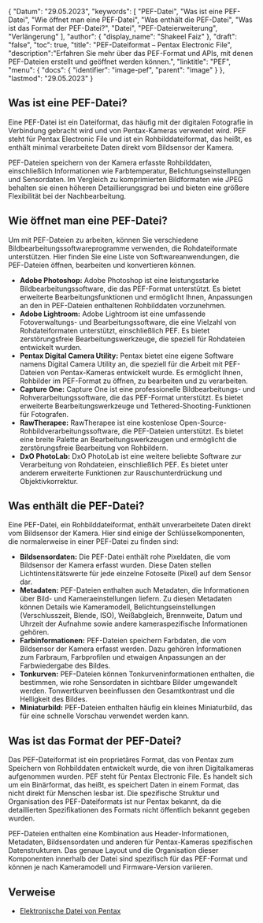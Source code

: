 {
"Datum": "29.05.2023",
  "keywords": [
"PEF-Datei",
"Was ist eine PEF-Datei",
"Wie öffnet man eine PEF-Datei",
"Was enthält die PEF-Datei",
"Was ist das Format der PEF-Datei?",
"Datei",
"PEF-Dateierweiterung",
"Verlängerung"
],
  "author": {
"display_name": "Shakeel Faiz"
},
"draft": "false",
"toc": true,
"title": "PEF-Dateiformat – Pentax Electronic File",
  "description":"Erfahren Sie mehr über das PEF-Format und APIs, mit denen PEF-Dateien erstellt und geöffnet werden können.",
"linktitle": "PEF",
  "menu": {
    "docs": {
      "identifier": "image-pef",
"parent": "image"
}
},
"lastmod": "29.05.2023"
}

## Was ist eine PEF-Datei?

Eine PEF-Datei ist ein Dateiformat, das häufig mit der digitalen Fotografie in Verbindung gebracht wird und von Pentax-Kameras verwendet wird. PEF steht für Pentax Electronic File und ist ein Rohbilddateiformat, das heißt, es enthält minimal verarbeitete Daten direkt vom Bildsensor der Kamera.

PEF-Dateien speichern von der Kamera erfasste Rohbilddaten, einschließlich Informationen wie Farbtemperatur, Belichtungseinstellungen und Sensordaten. Im Vergleich zu komprimierten Bildformaten wie JPEG behalten sie einen höheren Detaillierungsgrad bei und bieten eine größere Flexibilität bei der Nachbearbeitung.

## Wie öffnet man eine PEF-Datei?

Um mit PEF-Dateien zu arbeiten, können Sie verschiedene Bildbearbeitungssoftwareprogramme verwenden, die Rohdateiformate unterstützen. Hier finden Sie eine Liste von Softwareanwendungen, die PEF-Dateien öffnen, bearbeiten und konvertieren können.

- **Adobe Photoshop:** Adobe Photoshop ist eine leistungsstarke Bildbearbeitungssoftware, die das PEF-Format unterstützt. Es bietet erweiterte Bearbeitungsfunktionen und ermöglicht Ihnen, Anpassungen an den in PEF-Dateien enthaltenen Rohbilddaten vorzunehmen.
- **Adobe Lightroom:** Adobe Lightroom ist eine umfassende Fotoverwaltungs- und Bearbeitungssoftware, die eine Vielzahl von Rohdateiformaten unterstützt, einschließlich PEF. Es bietet zerstörungsfreie Bearbeitungswerkzeuge, die speziell für Rohdateien entwickelt wurden.
- **Pentax Digital Camera Utility:** Pentax bietet eine eigene Software namens Digital Camera Utility an, die speziell für die Arbeit mit PEF-Dateien von Pentax-Kameras entwickelt wurde. Es ermöglicht Ihnen, Rohbilder im PEF-Format zu öffnen, zu bearbeiten und zu verarbeiten.
- **Capture One:** Capture One ist eine professionelle Bildbearbeitungs- und Rohverarbeitungssoftware, die das PEF-Format unterstützt. Es bietet erweiterte Bearbeitungswerkzeuge und Tethered-Shooting-Funktionen für Fotografen.
- **RawTherapee:** RawTherapee ist eine kostenlose Open-Source-Rohbildverarbeitungssoftware, die PEF-Dateien unterstützt. Es bietet eine breite Palette an Bearbeitungswerkzeugen und ermöglicht die zerstörungsfreie Bearbeitung von Rohbildern.
- **DxO PhotoLab:** DxO PhotoLab ist eine weitere beliebte Software zur Verarbeitung von Rohdateien, einschließlich PEF. Es bietet unter anderem erweiterte Funktionen zur Rauschunterdrückung und Objektivkorrektur.

## Was enthält die PEF-Datei?

Eine PEF-Datei, ein Rohbilddateiformat, enthält unverarbeitete Daten direkt vom Bildsensor der Kamera. Hier sind einige der Schlüsselkomponenten, die normalerweise in einer PEF-Datei zu finden sind:

- **Bildsensordaten:** Die PEF-Datei enthält rohe Pixeldaten, die vom Bildsensor der Kamera erfasst wurden. Diese Daten stellen Lichtintensitätswerte für jede einzelne Fotoseite (Pixel) auf dem Sensor dar.
- **Metadaten:** PEF-Dateien enthalten auch Metadaten, die Informationen über Bild- und Kameraeinstellungen liefern. Zu diesen Metadaten können Details wie Kameramodell, Belichtungseinstellungen (Verschlusszeit, Blende, ISO), Weißabgleich, Brennweite, Datum und Uhrzeit der Aufnahme sowie andere kameraspezifische Informationen gehören.
- **Farbinformationen:** PEF-Dateien speichern Farbdaten, die vom Bildsensor der Kamera erfasst werden. Dazu gehören Informationen zum Farbraum, Farbprofilen und etwaigen Anpassungen an der Farbwiedergabe des Bildes.
- **Tonkurven:** PEF-Dateien können Tonkurveninformationen enthalten, die bestimmen, wie rohe Sensordaten in sichtbare Bilder umgewandelt werden. Tonwertkurven beeinflussen den Gesamtkontrast und die Helligkeit des Bildes.
- **Miniaturbild:** PEF-Dateien enthalten häufig ein kleines Miniaturbild, das für eine schnelle Vorschau verwendet werden kann.

## Was ist das Format der PEF-Datei?

Das PEF-Dateiformat ist ein proprietäres Format, das von Pentax zum Speichern von Rohbilddaten entwickelt wurde, die von ihren Digitalkameras aufgenommen wurden. PEF steht für Pentax Electronic File. Es handelt sich um ein Binärformat, das heißt, es speichert Daten in einem Format, das nicht direkt für Menschen lesbar ist. Die spezifische Struktur und Organisation des PEF-Dateiformats ist nur Pentax bekannt, da die detaillierten Spezifikationen des Formats nicht öffentlich bekannt gegeben wurden.

PEF-Dateien enthalten eine Kombination aus Header-Informationen, Metadaten, Bildsensordaten und anderen für Pentax-Kameras spezifischen Datenstrukturen. Das genaue Layout und die Organisation dieser Komponenten innerhalb der Datei sind spezifisch für das PEF-Format und können je nach Kameramodell und Firmware-Version variieren.

## Verweise
* [Elektronische Datei von Pentax](https://www.wikidata.org/wiki/Q3964876)

